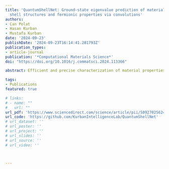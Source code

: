 ```yaml
---
title: 'QuantumShellNet: Ground-state eigenvalue prediction of materials using electronic
  shell structures and fermionic properties via convolutions'
authors:
- Can Polat
- Hasan Kurban
- Mustafa Kurban
date: '2024-09-23'
publishDate: '2024-09-23T16:14:41.281793Z'
publication_types:
- article-journal
publication: '*Computational Materials Science*'
doi: "https://doi.org/10.1016/j.commatsci.2024.113366"

abstract: Efficient and precise characterization of material properties is critical in quantum mechanical modeling. While Density Functional Theory (DFT) remains a foundational method for analyzing material properties, it faces scalability challenges and precision limitations, especially with complex materials. This study introduces QuantumShellNet, a novel vision-based approach that combines an orbital encoder and a physics-informed deep neural network. QuantumShellNet is specifically designed to rapidly and accurately predict ground-state eigenvalues in materials by leveraging electronic shell structures and their fermionic properties. Experiments conducted across a diverse range of elements and molecules show that QuantumShellNet outperforms traditional DFT as well as modern machine learning methods, including PsiFormer and FermiNet.

tags:
- Publications
featured: true

# links:
# - name: ""
#   url: ""
url_pdf: 'https://www.sciencedirect.com/science/article/pii/S0927025624005871'
url_code: 'https://github.com/KurbanIntelligenceLab/QuantumShellNet'
# url_dataset: ''
# url_poster: ''
# url_project: ''
# url_slides: ''
# url_source: ''
# url_video: ''



---
```


